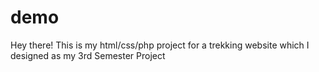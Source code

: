 # demo

Hey there! This is my html/css/php project for a trekking website which I designed as my 3rd Semester Project
